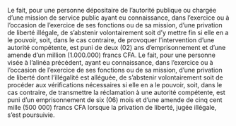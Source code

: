 Le fait, pour une personne dépositaire de l’autorité publique ou chargée d’une mission de service public ayant eu connaissance, dans l’exercice ou à l’occasion de l’exercice de ses fonctions ou de sa mission, d’une privation de liberté illégale, de s’abstenir volontairement soit d’y mettre fin si elle en a le pouvoir, soit, dans le cas contraire, de provoquer l’intervention d’une autorité compétente, est puni de deux (02) ans d’emprisonnement et d’une amende d’un million (1.000.000) francs CFA.
Le fait, pour une personne visée à l’alinéa précédent, ayant eu connaissance, dans l’exercice ou à l’occasion de l’exercice de ses fonctions ou de sa mission, d’une privation de liberté dont l’illégalité est alléguée, de s’abstenir volontairement soit de procéder aux vérifications nécessaires si elle en a le pouvoir, soit, dans le cas contraire, de transmettre la réclamation à une autorité compétente, est puni d’un emprisonnement de six (06) mois et d’une amende de cinq cent mille (500 000) francs CFA lorsque la privation de liberté, jugée illégale, s’est poursuivie.